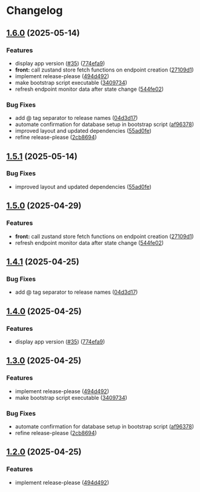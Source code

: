 # Changelog

## [1.6.0](https://github.com/jasonkneen/uptime-monitor/compare/uptime-monitor@v1.5.1...uptime-monitor@v1.6.0) (2025-05-14)


### Features

* display app version ([#35](https://github.com/jasonkneen/uptime-monitor/issues/35)) ([774efa9](https://github.com/jasonkneen/uptime-monitor/commit/774efa9bab2eac9bec64a51a2e42e3737c7d9456))
* **front:** call zustand store fetch functions on endpoint creation ([27109d1](https://github.com/jasonkneen/uptime-monitor/commit/27109d17ea55a24bbfcad72c3e3456406023cb42))
* implement release-please ([494d492](https://github.com/jasonkneen/uptime-monitor/commit/494d4923eced1f18e9923ceebfa4ee33d2c4dd7e))
* make bootstrap script executable ([3409734](https://github.com/jasonkneen/uptime-monitor/commit/3409734b78c0bea060497b239055722c0fd4ed2b))
* refresh endpoint monitor data after state change ([544fe02](https://github.com/jasonkneen/uptime-monitor/commit/544fe02ea2fb3349ca16c7e9f37335a31a582054))


### Bug Fixes

* add @ tag separator to release names ([04d3d17](https://github.com/jasonkneen/uptime-monitor/commit/04d3d17d5f961d21c67b754bc5a6e1404456c4c3))
* automate confirmation for database setup in bootstrap script ([af96378](https://github.com/jasonkneen/uptime-monitor/commit/af963782dc3b8675a770f46b95e1dab1a4443b91))
* improved layout and updated dependencies ([55ad0fe](https://github.com/jasonkneen/uptime-monitor/commit/55ad0fe3842620bd45116aa91225224ceeb8d34c))
* refine release-please ([2cb8694](https://github.com/jasonkneen/uptime-monitor/commit/2cb869470c2211ac5c7a6fc511d4ce5965fad129))

## [1.5.1](https://github.com/unibeck/uptime-monitor/compare/uptime-monitor@v1.5.0...uptime-monitor@v1.5.1) (2025-05-14)


### Bug Fixes

* improved layout and updated dependencies ([55ad0fe](https://github.com/unibeck/uptime-monitor/commit/55ad0fe3842620bd45116aa91225224ceeb8d34c))

## [1.5.0](https://github.com/unibeck/uptime-monitor/compare/uptime-monitor@v1.4.1...uptime-monitor@v1.5.0) (2025-04-29)


### Features

* **front:** call zustand store fetch functions on endpoint creation ([27109d1](https://github.com/unibeck/uptime-monitor/commit/27109d17ea55a24bbfcad72c3e3456406023cb42))
* refresh endpoint monitor data after state change ([544fe02](https://github.com/unibeck/uptime-monitor/commit/544fe02ea2fb3349ca16c7e9f37335a31a582054))

## [1.4.1](https://github.com/unibeck/uptime-monitor/compare/uptime-monitor-v1.4.0...uptime-monitor@v1.4.1) (2025-04-25)


### Bug Fixes

* add @ tag separator to release names ([04d3d17](https://github.com/unibeck/uptime-monitor/commit/04d3d17d5f961d21c67b754bc5a6e1404456c4c3))

## [1.4.0](https://github.com/unibeck/uptime-monitor/compare/uptime-monitor-v1.3.0...uptime-monitor-v1.4.0) (2025-04-25)


### Features

* display app version ([#35](https://github.com/unibeck/uptime-monitor/issues/35)) ([774efa9](https://github.com/unibeck/uptime-monitor/commit/774efa9bab2eac9bec64a51a2e42e3737c7d9456))

## [1.3.0](https://github.com/unibeck/uptime-monitor/compare/uptime-monitor-v1.2.0...uptime-monitor-v1.3.0) (2025-04-25)


### Features

* implement release-please ([494d492](https://github.com/unibeck/uptime-monitor/commit/494d4923eced1f18e9923ceebfa4ee33d2c4dd7e))
* make bootstrap script executable ([3409734](https://github.com/unibeck/uptime-monitor/commit/3409734b78c0bea060497b239055722c0fd4ed2b))


### Bug Fixes

* automate confirmation for database setup in bootstrap script ([af96378](https://github.com/unibeck/uptime-monitor/commit/af963782dc3b8675a770f46b95e1dab1a4443b91))
* refine release-please ([2cb8694](https://github.com/unibeck/uptime-monitor/commit/2cb869470c2211ac5c7a6fc511d4ce5965fad129))

## [1.2.0](https://github.com/unibeck/uptime-monitor/compare/v1.1.1...v1.2.0) (2025-04-25)


### Features

* implement release-please ([494d492](https://github.com/unibeck/uptime-monitor/commit/494d4923eced1f18e9923ceebfa4ee33d2c4dd7e))
